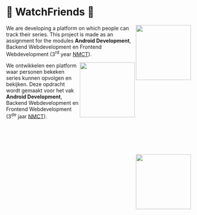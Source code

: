 # :movie_camera: WatchFriends :movie_camera:

<img src="https://travis-ci.org/WatchFriends/Backend.svg?branch=master" width="150" align="right" />

We are developing a platform on which people can track their series. This project is made as an assignment for the modules **Android Development**, Backend Webdevelopment en Frontend Webdevelopment (3<sup>rd</sup> year [NMCT][2]).

<img src="https://cloud.githubusercontent.com/assets/22445552/19907252/41fde11e-a07e-11e6-96f4-6105b37c3141.png" width="150" align="right"/>

We ontwikkelen een platform waar personen bekeken series kunnen opvolgen en bekijken. Deze opdracht wordt gemaakt voor het vak **Android Development**, Backend Webdevelopment en Frontend Webdevelopment (3<sup>de</sup> jaar [NMCT][2]).

<br/><br/><br/><br/>

<a href="http://www.nmct.be" target="_blank"><img src="https://cloud.githubusercontent.com/assets/16222780/20265786/4c1bcdc4-aa73-11e6-9c45-1568ff1d3ae1.png" width="150" align="right"/></a>

 [2]: http://www.nmct.be